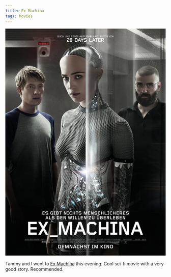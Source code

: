 ```yaml
---
title: Ex Machina
tags: Movies
---
```


![](/assets/posts/2015/ex_machina.jpg)

Tammy and I went to [Ex Machina](http://www.imdb.com/title/tt0470752/) this evening. Cool sci-fi movie with a very good story. Recommended.

